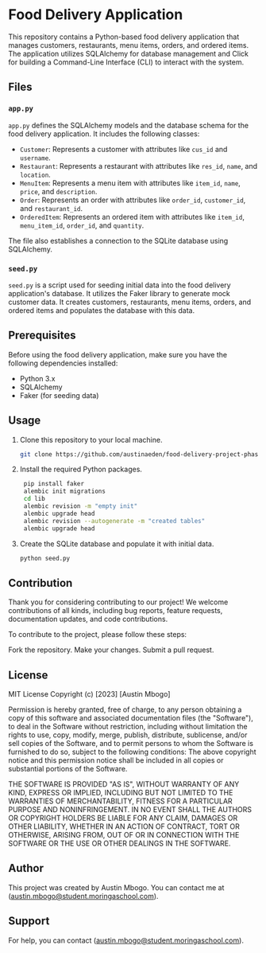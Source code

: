 # Food Delivery Application

This repository contains a Python-based food delivery application that manages customers, restaurants, menu items, orders, and ordered items. The application utilizes SQLAlchemy for database management and Click for building a Command-Line Interface (CLI) to interact with the system.

## Files

### `app.py`

`app.py` defines the SQLAlchemy models and the database schema for the food delivery application. It includes the following classes:

- `Customer`: Represents a customer with attributes like `cus_id` and `username`.
- `Restaurant`: Represents a restaurant with attributes like `res_id`, `name`, and `location`.
- `MenuItem`: Represents a menu item with attributes like `item_id`, `name`, `price`, and `description`.
- `Order`: Represents an order with attributes like `order_id`, `customer_id`, and `restaurant_id`.
- `OrderedItem`: Represents an ordered item with attributes like `item_id`, `menu_item_id`, `order_id`, and `quantity`.

The file also establishes a connection to the SQLite database using SQLAlchemy.


### `seed.py`

`seed.py` is a script used for seeding initial data into the food delivery application's database. It utilizes the Faker library to generate mock customer data. It creates customers, restaurants, menu items, orders, and ordered items and populates the database with this data.

## Prerequisites

Before using the food delivery application, make sure you have the following dependencies installed:

- Python 3.x
- SQLAlchemy
- Faker (for seeding data)

## Usage

1. Clone this repository to your local machine.

   ```bash
   git clone https://github.com/austinaeden/food-delivery-project-phase3.git
   ```

2. Install the required Python packages.

   ```bash
    pip install faker
    alembic init migrations
    cd lib
    alembic revision -m "empty init"
    alembic upgrade head
    alembic revision --autogenerate -m "created tables"
    alembic upgrade head
   ```

3. Create the SQLite database and populate it with initial data.

   ```bash
   python seed.py
   ```

## Contribution 
Thank you for considering contributing to our project! We welcome contributions of all kinds, including bug reports, feature requests, documentation updates, and code contributions.

To contribute to the project, please follow these steps:

Fork the repository.
Make your changes.
Submit a pull request.

## License
MIT License 
Copyright (c) [2023] [Austin Mbogo]

Permission is hereby granted, free of charge, to any person obtaining a copy
of this software and associated documentation files (the "Software"), to deal
in the Software without restriction, including without limitation the rights
to use, copy, modify, merge, publish, distribute, sublicense, and/or sell
copies of the Software, and to permit persons to whom the Software is
furnished to do so, subject to the following conditions:
The above copyright notice and this permission notice shall be included in all
copies or substantial portions of the Software.

THE SOFTWARE IS PROVIDED "AS IS", WITHOUT WARRANTY OF ANY KIND, EXPRESS OR
IMPLIED, INCLUDING BUT NOT LIMITED TO THE WARRANTIES OF MERCHANTABILITY,
FITNESS FOR A PARTICULAR PURPOSE AND NONINFRINGEMENT. IN NO EVENT SHALL THE
AUTHORS OR COPYRIGHT HOLDERS BE LIABLE FOR ANY CLAIM, DAMAGES OR OTHER
LIABILITY, WHETHER IN AN ACTION OF CONTRACT, TORT OR OTHERWISE, ARISING FROM,
OUT OF OR IN CONNECTION WITH THE SOFTWARE OR THE USE OR OTHER DEALINGS IN THE
SOFTWARE.

## Author
This project was created by Austin Mbogo. You can contact me at (austin.mbogo@student.moringaschool.com).

## Support
For help, you can contact (austin.mbogo@student.moringaschool.com).